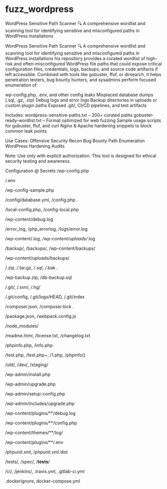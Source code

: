 # fuzz_wordpress
WordPress Sensitive Path Scanner 🔍 A comprehensive wordlist and scanning tool for identifying sensitive and misconfigured paths in WordPress installations

WordPress Sensitive Path Scanner 🔍 A comprehensive wordlist and scanning tool for identifying sensitive and misconfigured paths in WordPress installations
his repository provides a curated wordlist of high-risk and often-misconfigured WordPress file paths that could expose critical configuration files, credentials, logs, backups, and source code artifacts if left accessible. Combined with tools like gobuster, ffuf, or dirsearch, it helps penetration testers, bug bounty hunters, and sysadmins perform focused enumeration of:

wp-config.php, .env, and other config leaks
Misplaced database dumps (.sql, .gz, .zip)
Debug logs and error logs
Backup directories in uploads or custom plugin paths
Exposed .git/, CI/CD pipelines, and test artifacts

Includes:
wordpress-sensitive-paths.txt – 200+ curated paths
gobuster-ready-wordlist.txt – Format optimized for web fuzzing
Sample usage scripts for gobuster, ffuf, and curl
Nginx & Apache hardening snippets to block common leak points

Use Cases:
Offensive Security Recon
Bug Bounty Path Enumeration
WordPress Hardening Audits

Note: Use only with explicit authorization. This tool is designed for ethical security testing and awareness.

Configuration @ Secrets 
/wp-config.php	

/.env	

/wp-config-sample.php	

/config/database.yml, /config.php	.

/local-config.php, /config-local.php	


/wp-content/debug.log	

/error_log, /php_errorlog, /logs/error.log	

/wp-content/*.log, /wp-content/uploads/*.log	

/backup/, /backups/, /wp-content/backups/	

/wp-content/uploads/backups/	

/*.zip, /*.tar.gz, /*.sql, /*.bak	.

/wp-backup.zip, /db-backup.sql	

/.git/, /.svn/, /.hg/	

/.git/config, /.git/logs/HEAD, /.git/index	

/composer.json, /composer.lock	.

/package.json, /webpack.config.js	

/node_modules/	




/readme.html, /license.txt, /changelog.txt

/phpinfo.php, /info.php	

/test.php, /test.php~, /1.php, /phpinfo()	

/old/, /dev/, /staging/	  

/wp-admin/install.php	

/wp-admin/upgrade.php	

/wp-admin/setup-config.php	

/wp-admin/includes/upgrade.php	

/wp-content/plugins/**/debug.log	

/wp-content/plugins/**/config.php	

/wp-content/themes/**/log/	

/wp-content/plugins/**/.env	

/phpunit.xml, /phpunit.xml.dist	

/tests/, /spec/, /__tests__/	

/ci/, /jenkins/, .travis.yml, .gitlab-ci.yml	

.dockerignore, docker-compose.yml	

